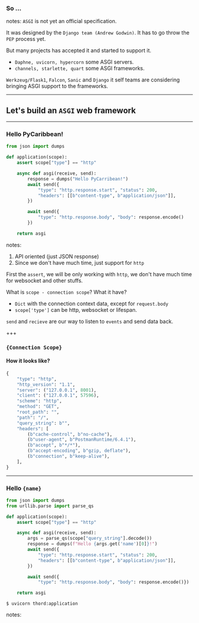 ### So ...
notes:
`ASGI` is not yet an official specification.

It was designed by the `Django team (Andrew Godwin)`.
It has to go throw the `PEP` process yet.

But many projects has accepted it and started to support it.

- `Daphne, uvicorn, hypercorn` some ASGI servers.
- `channels, starlette, quart` some ASGI frameworks.

`Werkzeug/Flask1`, `Falcon`, `Sanic` and `Django` it self teams are considering
bringing ASGI support to the frameworks.


---

## Let's build an `ASGI` web framework


---

### Hello PyCaribbean!

```python
from json import dumps

def application(scope):
    assert scope["type"] == "http"

    async def asgi(receive, send):
        response = dumps("Hello PyCarribean!")
        await send({
            "type": "http.response.start", "status": 200,
            "headers": [[b"content-type", b"application/json"]],
        })

        await send({
            "type": "http.response.body", "body": response.encode()
        })

    return asgi
```
<!-- .element: class="stretch" -->
notes:

1. API oriented (just JSON response)
2. Since we don't have much time, just support for `http`

First the `assert`, we will be only working with `http`, we don't have much time
for websocket and other stuffs.

What is `scope - connection scope`? What it have?
- `Dict` with the connection context data, except for `request.body`
- `scope['type']` can be http, websocket or lifespan.

`send` and `recieve` are our way to listen to `events` and send data back.


+++


### `{Connection Scope}` <!-- .element: class="fragment" -->
#### How it looks like? <!-- .element: class="fragment" -->
```python
{
    "type": "http",
    "http_version": "1.1",
    "server": ("127.0.0.1", 8001),
    "client": ("127.0.0.1", 57596),
    "scheme": "http",
    "method": "GET",
    "root_path": "",
    "path": "/",
    "query_string": b"",
    "headers": [
        (b"cache-control", b"no-cache"),
        (b"user-agent", b"PostmanRuntime/6.4.1"),
        (b"accept", b"*/*"),
        (b"accept-encoding", b"gzip, deflate"),
        (b"connection", b"keep-alive"),
    ],
}
```
<!-- .element: class="fragment" -->


---


### Hello `{name}`

```python
from json import dumps
from urllib.parse import parse_qs

def application(scope):
    assert scope["type"] == "http"

    async def asgi(receive, send):
        args = parse_qs(scope["query_string"].decode())
        response = dumps(f"Hello {args.get('name')[0]}!")
        await send({
            "type": "http.response.start", "status": 200,
            "headers": [[b"content-type", b"application/json"]],
        })

        await send({
            "type": "http.response.body", "body": response.encode()})

    return asgi
```
<!-- .element: class="stretch" -->

```shell
$ uvicorn thord:application
```
<!-- .element: class="fragment" -->
notes:
